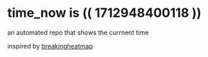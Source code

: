# time_now is (( 1712948400118 ))

an automated repo that shows the currnent time

inspired by [breakingheatmap](https://github.com/breakingheatmap/breakingheatmap)